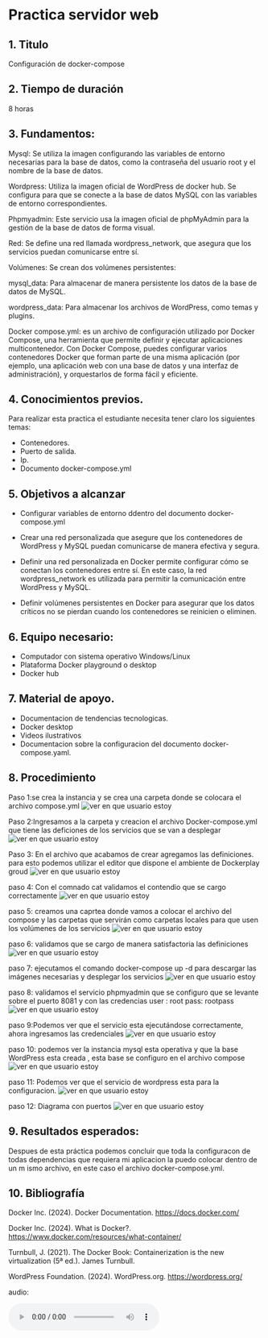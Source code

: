 # Practica servidor web
## 1. Titulo
Configuración de docker-compose
## 2. Tiempo de duración
8 horas 
## 3. Fundamentos:
Mysql: Se utiliza la imagen configurando las variables de entorno necesarias para la base de datos, como la contraseña del usuario root y el nombre de la base de datos.

Wordpress: Utiliza la imagen oficial de WordPress de docker hub. Se configura para que se conecte a la base de datos MySQL con las variables de entorno correspondientes.

Phpmyadmin: Este servicio usa la imagen oficial de phpMyAdmin para la gestión de la base de datos de forma visual.

Red: Se define una red llamada wordpress_network, que asegura que los servicios puedan comunicarse entre sí.

Volúmenes: Se crean dos volúmenes persistentes:

  mysql_data: Para almacenar de manera persistente los datos de la base de datos de MySQL.

  wordpress_data: Para almacenar los archivos de WordPress, como temas y plugins.

Docker compose.yml: es un archivo de configuración utilizado por Docker Compose, una herramienta que permite definir y ejecutar aplicaciones multicontenedor. Con Docker Compose, puedes configurar varios contenedores Docker que forman parte de una misma aplicación (por ejemplo, una aplicación web con una base de datos y una interfaz de administración), y orquestarlos de forma fácil y eficiente.

## 4. Conocimientos previos.
   
Para realizar esta practica el estudiante necesita tener claro los siguientes temas:
- Contenedores.
- Puerto de salida.
- Ip.
- Documento docker-compose.yml

## 5. Objetivos a alcanzar

- Configurar variables de entorno ddentro del documento docker-compose.yml

- Crear una red personalizada que asegure que los contenedores de WordPress y MySQL puedan comunicarse de manera efectiva y segura. 

- Definir una red personalizada en Docker permite configurar cómo se conectan los contenedores entre sí. En este caso, la red wordpress_network es utilizada para permitir la comunicación entre WordPress y MySQL.

- Definir volúmenes persistentes en Docker para asegurar que los datos críticos no se pierdan cuando los contenedores se reinicien o eliminen.
## 6. Equipo necesario:
  
- Computador con sistema operativo Windows/Linux
- Plataforma Docker playground o desktop
- Docker hub

## 7. Material de apoyo.
   
- Documentacion de tendencias tecnologicas.
- Docker desktop
- Videos ilustrativos
- Documentacion sobre la configuracion del documento docker-compose.yaml.
  
## 8. Procedimiento
Paso 1:se crea la instancia y se crea una carpeta donde se colocara el archivo compose.yml
 ![ver en que usuario estoy](images/image1.png)

Paso 2:Ingresamos a la carpeta y creacion el archivo Docker-compose.yml que tiene las deficiones de los servicios que se van a desplegar  
 ![ver en que usuario estoy](images/image2.png)

Paso 3: En el archivo que acabamos de crear agregamos las definiciones. para esto podemos utilizar el editor que dispone el ambiente de Dockerplay groud
![ver en que usuario estoy](images/image3.png)

paso 4: Con el comnado cat validamos el contendio que se cargo correctamente
![ver en que usuario estoy](images/image4.png)

paso 5: creamos una caprtea donde vamos a colocar el archivo del compose y las carpetas que servirán como carpetas locales para que usen los volúmenes de los servicios 
![ver en que usuario estoy](images/image5.png)

paso 6: validamos que se cargo de manera satisfactoria las definiciones
![ver en que usuario estoy](images/image6.png)

paso 7: ejecutamos el comando docker-compose up -d para descargar las imágenes necesarias y desplegar los servicios
![ver en que usuario estoy](images/image7.png)

paso 8: validamos el servicio  phpmyadmin que se configuro que se levante sobre el puerto 8081 y con las credencias user : root pass: rootpass
![ver en que usuario estoy](images/image8.png)

paso 9:Podemos ver que el servicio esta ejecutándose correctamente, ahora ingresamos las credenciales
![ver en que usuario estoy](images/image9.png)

paso 10: podemos ver la instancia mysql esta operativa y que  la base WordPress esta creada , esta base se configuro en el archivo compose
![ver en que usuario estoy](images/image10.png)

paso 11: Podemos ver que el servicio de wordpress esta para la configuracion. 
![ver en que usuario estoy](images/image11.png)

paso 12: Diagrama con puertos
 ![ver en que usuario estoy](images/image12.png)

## 9. Resultados esperados:
    
Despues de esta práctica podemos concluir que toda la configuracon de todas dependencias que requiera mi aplicacion la puedo colocar dentro de un m ismo archivo, en este caso el archivo docker-compose.yml.


## 10. Bibliografía
    
Docker Inc. (2024). Docker Documentation. https://docs.docker.com/

Docker Inc. (2024). What is Docker?. https://www.docker.com/resources/what-container/

Turnbull, J. (2021). The Docker Book: Containerization is the new virtualization (5ª ed.). James Turnbull.

WordPress Foundation. (2024). WordPress.org. https://wordpress.org/

audio:

<audio controls>
  <source src="media/nota.ogg" type="audio/ogg">
 
</audio>
